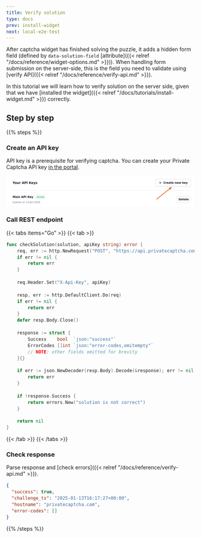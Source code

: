 ```yaml
---
title: Verify solution
type: docs
prev: install-widget
next: local-e2e-test
---
```


After captcha widget has finished solving the puzzle, it adds a hidden form field (defined by `data-solution-field` [attribute]({{< relref "/docs/reference/widget-options.md" >}})). When handling form submission on the server-side, this is the field you need to validate using [verify API]({{< relref "/docs/reference/verify-api.md" >}}).

In this tutorial we will learn how to verify solution on the server side, given that we have [installed the widget]({{< relref "/docs/tutorials/install-widget.md" >}}) correctly.

## Step by step

{{% steps %}}

### Create an API key

API key is a prerequisite for verifying captcha. You can create your Private Captcha API key [in the portal](https://portal.privatecaptcha.com/settings?tab=apikeys).

![Create new API key](/images/tutorials/create-api-key.png)

### Call REST endpoint

{{< tabs items="Go" >}}
{{< tab >}}
```go {filename="main.go"}
func checkSolution(solution, apiKey string) error {
	req, err := http.NewRequest("POST", "https://api.privatecaptcha.com/siteverify", strings.NewReader(solution))
	if err != nil {
		return err
	}

	req.Header.Set("X-Api-Key", apiKey)

	resp, err := http.DefaultClient.Do(req)
	if err != nil {
		return err
	}
	defer resp.Body.Close()

	response := struct {
		Success    bool  `json:"success"`
		ErrorCodes []int `json:"error-codes,omitempty"`
		// NOTE: other fields omitted for brevity
	}{}

	if err := json.NewDecoder(resp.Body).Decode(&response); err != nil {
		return err
	}

	if !response.Success {
		return errors.New("solution is not correct")
	}

	return nil
}
```
{{< /tab >}}
{{< /tabs >}}

### Check response

Parse response and [check errors]({{< relref "/docs/reference/verify-api.md" >}}).

```json
{
  "success": true,
  "challenge_ts": "2025-01-13T16:17:27+00:00",
  "hostname": "privatecaptcha.com",
  "error-codes": []
}
```

{{% /steps %}}